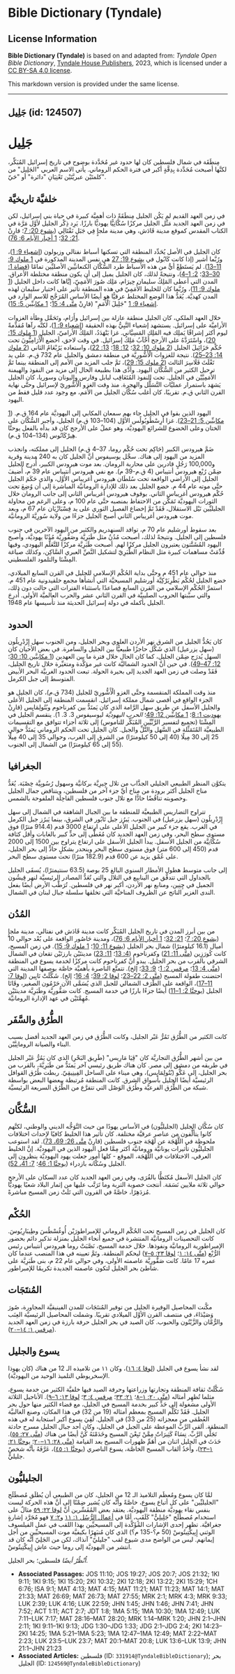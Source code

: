 # Bible Dictionary (Tyndale)

## License Information

**Bible Dictionary (Tyndale)** is based on and adapted from: _Tyndale Open Bible Dictionary_, [Tyndale House Publishers](https://tyndaleopenresources.com/), 2023, which is licensed under a [CC BY-SA 4.0 license](https://creativecommons.org/licenses/by-sa/4.0/legalcode.en).

This markdown version is provided under the same license.



--------------------------------

## جَلِيل (id: 124507)

جَلِيل
======

مِنطَقَة في شمال فلسطين كان لها حدود غير مُحَدَّدة بوضوح في تاريخ إسرائيل المُبَكِّر، لكنَّها أصبحت مُحَدَّدة بِدِقَّةٍ أكبر في فترة الحكم الروماني. يأتي الاسم العربي "الجَلِيل" من كلمتَيْن عبريَّتَيْن تَعْنِيَانِ "دائرة" أو "حَيّ".

خلفيَّة تاريخيَّة
-----------------

في زمن العهد القديم لم يَكُن الجليل مِنطَقَةً ذات أهميَّة كبيرة في حياة بني إسرائيل، لكن في زمن العهد الجديد مَثَّل الجليل مركزًا سُكَّانِيًّا يهوديًّا بارزًا. يَرِد ذِكْر الجليل لأوَّل مَرَّة في الكتاب المقدس كموقع مدينة قَادَش، وهي مدينة ملجإٍ فِي جَبَلِ نَفْتَالِي ([يشوع 20: 7](https://ref.ly/Josh20:7)؛ قارِنْ [21: 32](https://ref.ly/Josh21:32)؛ [1 أخبار الأيام 6: 76](https://ref.ly/1Chr6:76)).

كان الجليل في الأصل يُحَدِّد المنطقة التي تسكنها أسباط نفتالي وزبولون ([إشعياء 9: 1](https://ref.ly/Isa9:1))، ورُبَّما أشير (إذا كانت كَابُول في [يشوع 19: 27](https://ref.ly/Josh19:27) هي نفس المدينة المذكورة في [1 ملوك 9: 11–13](https://ref.ly/1Kgs9:11-1Kgs9:13)). لم يَستَطِعْ أيٌّ من هذه الأسباط طرد السُّكَّان الكنعانيِّين الأصليِّين تمامًا ([قضاة 1: 30–33](https://ref.ly/Judg1:30-Judg1:33)؛ [2: 1–4](https://ref.ly/Judg2:1-Judg2:4))، ونتيجةً لذلك، كان الجليل يميل إلى أن يكون منطقة مختلطة الأعراق. المدن التي أعطى المَلِكُ سليمان حِيرَام، مَلِك صُورَ الأُمَمِيّ، إيَّاها كانت داخل الجليل ([1 ملوك 9: 11](https://ref.ly/1Kgs9:11))، ورُبَّما كان للخليط الأُمَمِيّ في هذه المنطقة تأثير على اختيار سليمان لهذه المدن كهديَّة. يُعَدُّ هذا الوضع المختلط عرقيًّا هو أيضًا الأساس المُرَجَّح للاسم الوارد في [إشعياء 9: 1](https://ref.ly/Isa9:1) "جَلِيلَ ٱلْأُمَمِ" (قارِنْ [متَّى 4: 15](https://ref.ly/Matt4:15)؛ [1 مكابيِّين 5: 15](https://ref.ly/1Macc5:15)).

خلال العهد الملكي، كان الجليل منطقة عازلة بين إسرائيل وأَرَام، وتَحَمَّل وطأة الغزوات الأراميَّة على إسرائيل. يستشهد إشعياء النَّبِيُّ بهذه الحقيقة ([إشعياء 9: 1](https://ref.ly/Isa9:1))، لكنَّه رآها مُقدِّمةً ليوم أكثر إشراقًا يَملِك فيه المَلِك المَسِيَّاني. غزا بَنْهَدَدُ، المَلِكُ الأراميّ، الجليل ([1 ملوك 15: 20](https://ref.ly/1Kgs15:20))، واسْتَرَدَّهُ على الأرجح أَخْآبُ مَلِكُ إسرائيل. في وقت لاحق، أخضع الْأَرَامِيُّونَ تحت حُكْم حَزَائِيلَ الجليل ([2 ملوك 10: 32](https://ref.ly/2Kgs10:32)؛ [12: 18](https://ref.ly/2Kgs12:18)؛ [13: 22](https://ref.ly/2Kgs13:22))، واستعاده يَرُبْعَامُ الثاني ([2 ملوك 14: 23–25](https://ref.ly/2Kgs14:23-2Kgs14:25)). نتيجة للغزوات الْأَشُّورِيَّة في منطقة دمشق والجليل عام 732 ق.م. على يد تَغْلَثَ فَلَاسِرَ الثالث ([2 ملوك 15: 29](https://ref.ly/2Kgs15:29))، تَمَّ جلب المزيد من الأمم إلى المنطقة بينما تَمَّ ترحيل الكثير من السُّكَّان اليهود. وأدَّى هذا بطبيعة الحال إلى مزيد من النفوذ والهيمنة الأُمَمِيَّيْن في الجليل. تحت النفوذ المُتَعَاقِب لبابل وفارس واليونان وسوريا، كان الجليل يَشهَد باستمرار عمليَّات التَّسَلُّل والهجرة. منذ وقت الغزو الْأَشُّورِيّ لإسرائيل وحتَّى نهاية القرن الثاني ق.م. تقريبًا، كان أغلب سُكَّان الجليل من الأُمَم، مع وجود عدد قليل فقط من اليهود.

اليهود الذين بقوا في الجليل جاء بهم سمعان المكابي إلى اليهوديَّة عام 164 ق.م. ([1 مكابيِّين 5: 21–23](https://ref.ly/1Macc5:21-1Macc5:23)). غزا أَرِسْطُوبُولُس الأوَّل (104–103 ق.م) الجليل، وأجبر السُّكَّان على الختان وعلى الخضوع للشرائع اليهوديَّة، وهو عملٌ على الأرجح كان قد بدأه بالفعل يوحنَّا هِيرْكَانُوس (134–104 ق.م).

ضَمَّ هيرودس الكبير (حَاكِم تحت حُكْم روما، 37–4 ق.م) الجليل إلى مملكته، وانجذب المزيد من اليهود إلى هناك. سجَّل يوسيفوس أنَّ الجليل كان به 240 مدينة وقرية و100,000 رَجُلٍ قادرين على محاربة الرومان. بعد موت هيرودس الكبير، أُدرِج الجليل ضِمْن رُبْع هيرودس أنتيباس (4 ق.م\-39 م). مع نفي هيرودس أنتيباس عام 39 م، أُضيفَ الجليل إلى الأراضي الواقعة تحت سُلطَان هيرودس أغريباس الأوَّل، والذي حَكَمَ الجليل حتَّى موته عام 44 م. خضع الجليل بعد ذلك للإدارة الرومانيَّة المباشرة إلى أن وُضِعَ تحت حُكْم هيرودس أغريباس الثاني. بوقوف هيرودس أغريباس الثاني إلى جانب الرومان خلال الثورات اليهوديَّة تَمَكَّن من الاحتفاظ بمنصبه حتَّى عام 100 م، وعلى الرغم من محاولة الجليليِّين نَيْل الاستقلال، فَقَدْ تَمَّ إخضاع الفصيل الثوري على يد فِسْبَازْيَان عام 67 م، وبعد موت هيرودس أغريباس الثاني أصبح الجليل جزءًا من ولاية سُورِيَّةَ الرومانيَّة.

بعد سقوط أورشليم عام 70 م، توافد السنهدريم والكثير من اليهود الآخرين في جنوب فلسطين إلى الجليل. ونتيجةً لذلك، أصبحت مُدُنٌ مثل طَبَرِيَّة وصَفُّورِيَّة مُدُنًا يهوديَّة، وأصبح اليهود المُشَتَّتون يعتبرون الجليل مركزًا لهم. أصبحت طَبَرِيَّة مركزًا للتَّعَلُّم اليهودي، وفيها قُدِّمَتْ مساهمات كبيرة مثل النظام الطَّبَرِيّ لتشكيل النَّصِّ العبري السَّاكِن، وكذلك صياغة المِشْنَا والتلمود الفلسطيني.

منذ حوالي عام 451 م وحتَّى بداية الحُكْم الإسلامي للجليل في القرن السابع الميلادي، خضع الجليل لحُكْم بَطْرِيَرْكِيَّة أورشليم المسيحيَّة التي أنشأها مجمع خلقيدونية عام 451 م. استمرَّ الحُكْم الإسلامي من القرن السابع فصاعدًا باستثناء الفترات التي حالت دون ذلك، والتي سبَّبتها الحروب الصليبيَّة في القرن الثاني عشر والحرب العالميَّة الأولى. أُدرِجَ الجليل بأكمله في دولة إسرائيل الحديثة منذ تأسيسها عام 1948\.

الحدود
------

كان يَحُدُّ الجليل من الشرق نهر الأردن العلوي وبحر الجليل، ومن الجنوب سهل إِزْدْرِيلُون (سهل يزرعيل) الذي شَكَّل حاجزًا طبيعيًّا بين الجليل والسامرة. في بعض الأحيان كان السهل يُدرَج ضِمْن الجليل، كما كان الحال خلال فترة ما بين العهدين ([1 مكابيَّين 10: 30](https://ref.ly/1Macc10:30)؛ [12: 47–49](https://ref.ly/1Macc12:47-1Macc12:49)). في حين أنَّ الحدود الشماليَّة كانت غير مؤكَّدة ومتغيِّرة خلال تاريخ الجليل، فَقَدْ وصلت في زمن العهد الجديد إلى بحيرة الحولة. تبعت الحدود الغربيَّة البحر الأبيض المتوسط إلى جبل الكرمل.

منذ وقت المملكة المنقسمة وحتَّى الغزو الْأَشُّورِيّ للجليل (734 ق.م)، كان الجليل هو الجزء الواقع في أقصى شمال مملكة إسرائيل. انقسمت المنطقة إلى الجليل الأعلى والجليل الأسفل عن طريق سهل الرَّامة الذي كان يَمتَدُّ بين كفرناحوم وبُتُولِمَايِس (قارِنْ [يهوديت 1: 8](https://ref.ly/Jdt1:8)؛ [1 مكابيِّين 12: 49](https://ref.ly/1Macc12:49)؛ *الحرب اليهوديَّة* ليوسيفوس 3\. 3\. 1\). ينقسم الجليل في المِشْنَا (تجميع لتفسير الرَّبِّيِّين المُبَكِّر للناموس) إلى ثلاثة أجزاء تتوافق مع التقسيمات الطبيعيَّة المُتَمَثِّلة في السَّهل والتَّلِّ والجبل. كان الجليل تحت الحكم الروماني يَمتَدُّ حوالي 25 إلى 30 مِيلًا (40 إلى 50 كيلومترًا) من الشرق إلى الغرب، وحوالي 35 إلى 40 مِيلًا (55 إلى 65 كيلومترًا) من الشمال إلى الجنوب.

الجغرافيا
---------

يتكوَّن المنظر الطبيعي الجليلي الجذَّاب من تلال جِيرِيَّة بركانيَّة وسهول رُسُوبِيَّة خِصْبَة. يُعَدُّ مناخ الجليل أكثر برودة من مناخ أيِّ جزء آخر من فلسطين، ويتناقض جمال الجليل وخصوبته تناقُضًا حادًّا مع تلال جنوب فلسطين القاحِلَة الملفوحة بالشمس.

تتراوح التضاريس الطبيعيَّة للمنطقة ما بين الجبال الشاهقة في الشمال إلى سهل إِزْدْرِيلُون (سهل يزرعيل) في الجنوب. يَبرُز جبل تَابُور في الشرق، بينما يَبرُز جبل الكرمل في الغرب. يقع جزء كبير من الجليل الأعلى على ارتفاع 3000 قدم (914\.4 مترًا) فوق مستوى سطح البحر، وفي زمن العهد الجديد كان مُغَطًّى إلى حدٍّ كبير بالغابات وأقل كثافة سُكَّانِيَّة من الجليل الأسفل. يبدأ الجليل الأسفل على ارتفاع يتراوح بين 1500 إلى 2000 قدم (450 إلى 600 متر) فوق مستوى سطح البحر وينحدر بشكلٍ حادٍّ إلى بحر الجليل، على عُمْق يزيد عن 600 قدم (182\.9 مترًا) تحت مستوى سطح البحر.

إلى جانب متوسط هطول الأمطار السنوي البالغ 25 بوصة (63\.5 سنتيمترًا)، يُسقَى الجليل بالجداول التي تتدفَّق من الينابيع في التلال والتي تُعَدُّ المصادر الرئيسيَّة لنهر قِيشُون الجميل في چِنِين، ومنابع نهر الأردن، أكبر نهر في فلسطين. تُرَطَّب الأرض أيضًا بفعل الندى الغزير الناتج عن الظروف المناخيَّة التي تخلقها سلسلة جبال لبنان في الشمال.

المُدُن
-------

من بين أبرز المدن في تاريخ الجليل المُبَكِّر كانت مدينة قَادَش في نفتالي، مدينة ملجإٍ ([يشوع 20: 7](https://ref.ly/Josh20:7)؛ [21: 32](https://ref.ly/Josh21:32)؛ [1 أخبار الأيام 6: 76](https://ref.ly/1Chr6:76))، ومدينة حَاصُور الواقعة على بُعْد حوالي 10 أميال (16\.1 كيلومترًا) شمال بحر الجليل ([يشوع 11: 10](https://ref.ly/Josh11:10)؛ [1 ملوك 9: 15](https://ref.ly/1Kgs9:15)). في زمن المسيح، كانت كُورَزِين ([متَّى 11: 21](https://ref.ly/Matt11:21)) وكفرناحوم ([4: 13](https://ref.ly/Matt4:13)؛ [11: 23](https://ref.ly/Matt11:23)) مدينتَيْن بارزتَيْن تقعان في الشمال الشرقي بالقرب من بحر الجليل. يبدو أنَّ كفرناحوم كانت مركزًا لخدمة يسوع في المنطقة ([متَّى 4: 13](https://ref.ly/Matt4:13)؛ [مرقس 2: 1](https://ref.ly/Mark2:1)؛ [9: 33](https://ref.ly/Mark9:33)؛ إلخ). تتمتَّع الناصرة بأهميَّة خاصَّة بوصفها المدينة التي احتضنت طفولة المسيح ([متَّى 2: 22–23](https://ref.ly/Matt2:22-Matt2:23)؛ [لوقا 2: 39](https://ref.ly/Luke2:39)؛ [4: 16](https://ref.ly/Luke4:16)؛ إلخ). شَكَّلَتْ نَايِين ([لوقا 7: 11–17](https://ref.ly/Luke7:11-Luke7:17))، الواقعة على الطَّرَف الشمالي للجبل الذي يُسَمَّى الآن حَرْمُون الصغير، وقَانَا الجليل ([يوحنَّا 2: 1–11](https://ref.ly/John2:1-John2:11)) أيضًا جزءًا بارزًا في خدمة المسيح. كانت صَفُّورِيَّة وطَبَرِيَّة مدينتَيْن مُهِمَّتَيْن في عهد الإدارة الرومانيَّة.

الطُّرُق والسَّفَر
------------------

كانت الكثير من الطُّرُق تَمُرُّ عَبْر الجليل، وكانت الطُّرُق في زمن العهد الجديد أفضل بسبب البناء والصيانة الرومانِيَّيْن.

من بين أشهر الطُّرُق التجاريَّة كان "ڤِيَا مَارِيس" (طَرِيق البَحْرِ) الذي كان يَمُرُّ عَبْر الجليل في طريقه من دمشق إلى مصر. كان هناك طريق رئيسي آخر يَمتَدُّ من طَبَرِيَّةَ، بالقرب من بحر الجليل، إلى عَكُّو (بُتُولِمَايِس)، وهي ميناء على الساحل الفِينِيقِيّ. ربطت طُرُق القوافل الرئيسيَّة أيضًا الجليل بأسواق الشرق. كانت المنطقة مُرتبطة ببعضها البعض بواسطة شبكة من الطُّرُق الفرعيَّة وطُرُق الوَصْل التي تتفرَّع من الطُّرُق السريعة الرئيسيَّة.

السُّكَّان
----------

كان سُكَّان الجليل (الجليليُّون) في الأساس يهودًا من حيث التَّوَجُّه الديني والوطني، لكنَّهم كانوا يتألَّفون من عناصر عرقيَّة مختلفة. كان تأثير هذا الخليط كافيًا لإحداث اختلافات ملحوظة في اللَّهْجَة عن لَهْجَة جنوب فلسطين (قارِنْ [متَّى 26: 69، 73](https://ref.ly/Matt26:69)). لقد استوعب الجليليُّون تأثيرات يونانيَّة ورومانيَّة أكثر مِمَّا فعل اليهود الذين في اليهوديَّة. إنَّ الخليط العرقي، الاختلافات في اللَّهْجَة، الموقع \- كلها أمور جعلت يهود اليهوديَّة ينظرون إلى الجليل وسُكَّانه بازدراء ([يوحنَّا 1: 46](https://ref.ly/John1:46)؛ [7: 41، 52](https://ref.ly/John7:41)).

كان الجليل الأسفل مُكتَظًّا بالقُرَى، وفي زمن العهد الجديد كان عدد السكان على الأرجح حوالي ثلاثة ملايين نَسَمَة. أنتجت خصوبة التربة وما تَرَتَّب عليها من إثمار البلاد شعبًا يهوديًّا مُزدَهِرًا، خاصَّةً في القرون التي تَلَتْ زمن المسيح مباشرةً.

الحُكْم
-------

كان الجليل في زمن المسيح تحت الحُكْم الروماني للإمبراطورَيْن أُوغُسْطُسَ وطِيبَارِيُوسَ. كانت التحصينات الرومانيَّة المنتشرة في جميع أنحاء الجليل بمنزلة تذكير دائم بحضور الإمبراطورية الرومانيَّة ونفوذها. خلال خدمة المسيح، نَصَّبَتْ روما هيرودس أنتيباس رئيس الرُّبْع ([متَّى ١٤: ١](https://ref.ly/Matt14:1)؛ [لوقا ٢٣: ٥–٧](https://ref.ly/Luke23:5-Luke23:7)) ليحكم المنطقة. وتَمَّ تعيينه في هذا المنصب عندما كان عمره 17 عامًا. كانت صَفُّورِيَّة عاصمته الأولى، وفي حوالي عام 22 م، بنى طَبَرِيَّة على شاطئ بحر الجليل لتكون عاصمته الجديدة تكريمًا للإمبراطور.

المُنتَجَات
-----------

مكَّنت المحاصيل الوفيرة الجليل من توفير المُنتَجَات للمدن الفينيقيَّة المجاورة، صُورَ وَصَيْدَاءَ، في منتصف القرن الأوَّل الميلادي تقريبًا. وشملت المحاصيل الرئيسيَّة العِنَب والرُّمَّان والزَّيْتُون والحبوب. كان الصيد في بحر الجليل حرفة بارزة في زمن العهد الجديد ([مرقس ١: ١٤–٢٠](https://ref.ly/Mark1:14-Mark1:20)).

يسوع والجليل
------------

لقد نشأ يسوع في الجليل ([لوقا ٤: ١٦](https://ref.ly/Luke4:16))، وكان ١١ من تلاميذه الـ 12 من هناك (كان يهوذا الإسخريوطي التلميذ الوحيد من اليهوديَّة).

شَكَّلَتْ ثقافة المنطقة وتجارتها وزراعتها وحرفة الصيد فيها خلفيَّة الكثير من خدمة يسوع، مثلما تُظهِر أمثاله ([متَّى ٢٠: ١–٨](https://ref.ly/Matt20:1-Matt20:8)؛ [٢١: ٣٣](https://ref.ly/Matt21:33)؛ [مرقس ٤: ٣](https://ref.ly/Mark4:3)؛ [لوقا ١٣: ٦–٩](https://ref.ly/Luke13:6-Luke13:9)). الأناجيل الثلاثة الأولى مشغولة إلى حَدٍّ كبير بخدمة المسيح في الجليل، مع قضاء الكثير منها حول بحر الجليل. فَقَدْ تَكَلَّم المسيح بمعظم أمثاله (19 من 32\) في هذا المكان، وصنع الغالبيَّة العُظمَى من معجزاته (25 من 33\) في الجليل. لَقِيَ يسوع أكبر استجابة له في هذه المنطقة. ألقى الرَّبُّ الموعظة على الجبل في الجليل، وكان أحد جبال الجليل مسرح حادثة تَجَلِّي الرَّبِّ. نِسَاءٌ كَثِيرَاتٌ مِمَّنْ تَبِعْنَ المسيح وخَدَمْنَهُ كُنَّ أيضًا من هناك ([متَّى ٢٧: ٥٥](https://ref.ly/Matt27:55)). حَدَثَ في الجليل اثنان من أَهَمِّ ظهورات المسيح بعد القيامة ([متَّى ٢٨: ١٦–٢٠](https://ref.ly/Matt28:16-Matt28:20)؛ [يوحنَّا ٢١: ١–٢٣](https://ref.ly/John21:1-John21:23))، وأَحَدُ ألقاب المسيح الخاصَّة، يسوع الناصري ([يوحنَّا ١: ٤٥](https://ref.ly/John1:45))، عَرَّفَهُ بأنَّه شخصٌ جليليٌّ.

الجليليُّون
-----------

لمَّا كان يسوع ومُعظَم التلاميذ الـ 12 من الجليل، كان من الطبيعي أن يُطلَق مُصطَلَح "الجليليِّين" على كل أتباع يسوع، خاصَّةً وأنَّه كان يُشير ضِمْنًا إلى أنَّ هذه الحركة ليست بنفس نقاء يهوديَّة منطقة اليهوديَّة. يعتقد بعض المُفَسِّرين أنَّ [لوقا ٢٢: ٥٩](https://ref.ly/Luke22:59) مثالٌ على استخدام مُصطَلَح "جَلِيلِيٌّ" كَلَقَبٍ، أمَّا في [أعمال الرُّسُل ١: ١١](https://ref.ly/Acts1:11) و[٢: ٧](https://ref.ly/Acts2:7) فهو مُجَرَّد إشارةٍ جغرافيَّة. تظهر إحدى الإشارات المُؤَكَّدة إلى المسيحيِّين بهذا اللقب في عمل الفيلسوف الوثني إِبِيكْتِيتُوسْ (50 م؟\-135 م؟) الذي كان مُنبَهِرًا بكيفيَّة موت المسيحيِّين من أجل إيمانهم. ليس من الواضح مدى شيوع لقب "جليليّ" آنذاك، لكن من الجَلِيّ أنَّه كان قد انتشر من اليهوديَّة إلى روما حيث عاش إِبِيكْتِيتُوسْ.

*اُنْظُرْ أيضًا* فلسطين؛ بحر الجليل.

* **Associated Passages:** JOS 11:10; JOS 19:27; JOS 20:7; JOS 21:32; 1KI 9:11; 1KI 9:15; 1KI 15:20; 2KI 10:32; 2KI 12:18; 2KI 13:22; 2KI 15:29; 1CH 6:76; ISA 9:1; MAT 4:13; MAT 4:15; MAT 11:21; MAT 11:23; MAT 14:1; MAT 21:33; MAT 26:69; MAT 26:73; MAT 27:55; MRK 2:1; MRK 4:3; MRK 9:33; LUK 2:39; LUK 4:16; LUK 22:59; JHN 1:45; JHN 1:46; JHN 7:41; JHN 7:52; ACT 1:11; ACT 2:7; JDT 1:8; 1MA 5:15; 1MA 10:30; 1MA 12:49; LUK 7:11–LUK 7:17; MAT 28:16–MAT 28:20; MRK 1:14–MRK 1:20; JHN 2:1–JHN 2:11; 1KI 9:11–1KI 9:13; JDG 1:30–JDG 1:33; JDG 2:1–JDG 2:4; 2KI 14:23–2KI 14:25; 1MA 5:21–1MA 5:23; 1MA 12:47–1MA 12:49; MAT 2:22–MAT 2:23; LUK 23:5–LUK 23:7; MAT 20:1–MAT 20:8; LUK 13:6–LUK 13:9; JHN 21:1–JHN 21:23
* **Associated Articles:** فلسطين (ID: `331914@TyndaleBibleDictionary`); بحر الجليل (ID: `124569@TyndaleBibleDictionary`)

